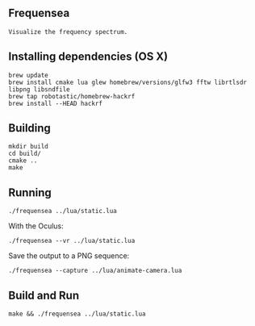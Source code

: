 ## Frequensea

    Visualize the frequency spectrum.

## Installing dependencies (OS X)

    brew update
    brew install cmake lua glew homebrew/versions/glfw3 fftw librtlsdr libpng libsndfile
    brew tap robotastic/homebrew-hackrf
    brew install --HEAD hackrf

## Building

    mkdir build
    cd build/
    cmake ..
    make

## Running

    ./frequensea ../lua/static.lua

With the Oculus:

    ./frequensea --vr ../lua/static.lua

Save the output to a PNG sequence:

    ./frequensea --capture ../lua/animate-camera.lua

## Build and Run

    make && ./frequensea ../lua/static.lua
